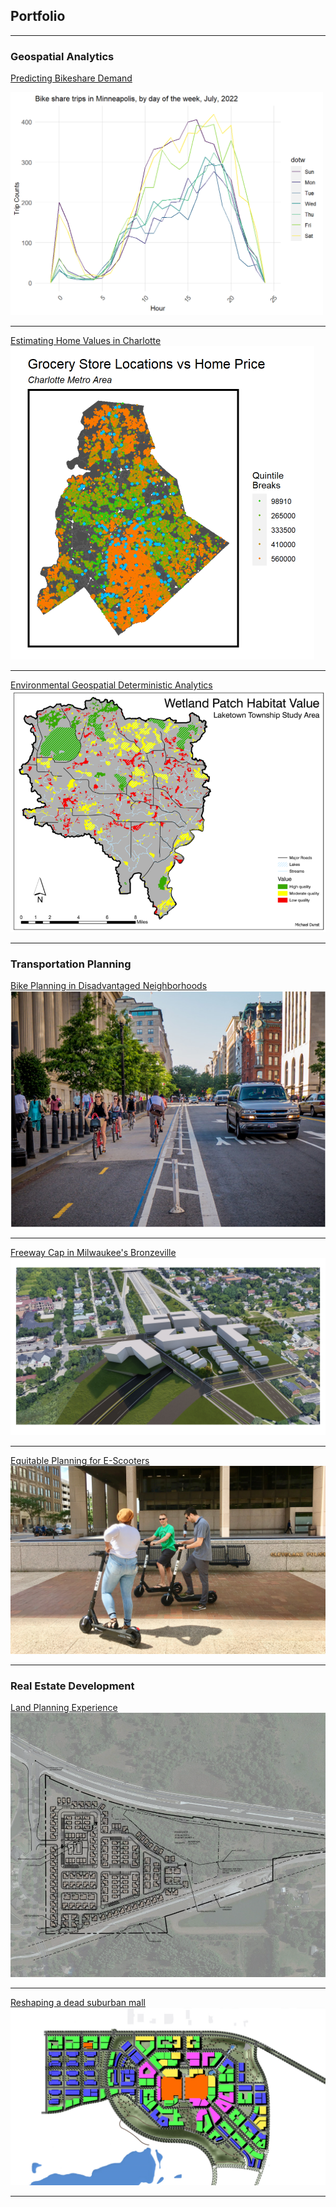 ## Portfolio

---

### Geospatial Analytics

[Predicting Bikeshare Demand](/sample_page)

<img src="images/Bikeshare/bikeshare_header.png?raw=true" width="500"/>

---
[Estimating Home Values in Charlotte](/sample_page)
<img src="images/508/CLT_header.png?raw=true"/>

---
[Environmental Geospatial Deterministic Analytics](/sample_page)
<img src="images/UMN/runck_header.png?raw=true"/>

---

### Transportation Planning

[Bike Planning in Disadvantaged Neighborhoods](/sample_page)
<img src="images/UMN/capstone_header.jpg?raw=true"/>

---
[Freeway Cap in Milwaukee's Bronzeville](/sample_page)
<img src="images/Freeway cap/Aerial.png?raw=true"/>

---
[Equitable Planning for E-Scooters](/sample_page)
<img src="images/UMN/escooter_header.jpg?raw=true"/>

---

### Real Estate Development

[Land Planning Experience](/sample_page)
<img src="images/continental.png?raw=true"/>

---
[Reshaping a dead suburban mall](/sample_page)
<img src="images/Burnsville mall/Uses.jpg?raw=true"/>

---


